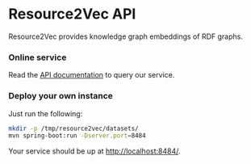 # Resource2Vec API
Resource2Vec provides knowledge graph embeddings of RDF graphs.

### Online service
Read the [API documentation](https://w3id.org/resource2vec/api) to query our service.

### Deploy your own instance
Just run the following:

```bash
mkdir -p /tmp/resource2vec/datasets/
mvn spring-boot:run -Dserver.port=8484
```

Your service should be up at [http://localhost:8484/](http://localhost:8484/).
